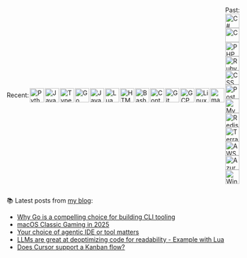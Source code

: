 <p><div style="display: flex; gap: 2px; align-items: center;">
Recent:
<img src="https://images.kartones.net/langs/python.svg" alt="Python" width="32" height="32" />
<img src="https://images.kartones.net/langs/js.svg" alt="Javascript" width="32" height="32" />
<img src="https://images.kartones.net/langs/typescript.svg" alt="Typescript" width="32" height="32" />
<img src="https://images.kartones.net/langs/go.svg" alt="Go" width="32" height="32" />
<img src="https://images.kartones.net/langs/java.svg" alt="Java" width="32" height="32" />
<img src="https://images.kartones.net/langs/lua.svg" alt="Lua" width="32" height="32" />
<img src="https://images.kartones.net/langs/html.svg" alt="HTML 5" width="32" height="32" />
<img src="https://images.kartones.net/langs/bash.svg" alt="Bash" width="32" height="32" />
<img src="https://images.kartones.net/langs/docker.svg" alt="Containers" width="32" height="32" />
<img src="https://images.kartones.net/langs/git.svg" alt="Git" width="32" height="32" />
<img src="https://images.kartones.net/langs/gcp.svg" alt="GCP" width="32" height="32" />
<img src="https://images.kartones.net/langs/linux.svg" alt="Linux" width="32" height="32" />
<img src="https://images.kartones.net/langs/apple.svg" alt="macOS" width="32" height="32" />
  
Past:
<img src="https://images.kartones.net/langs/past/csharp.svg" alt="C#" width="32" height="32" />
<img src="https://images.kartones.net/langs/past/c.svg" alt="C" width="32" height="32" />
<img src="https://images.kartones.net/langs/past/php.svg" alt="PHP" width="32" height="32" />
<img src="https://images.kartones.net/langs/past/ruby.svg" alt="Ruby" width="32" height="32" />
<img src="https://images.kartones.net/langs/past/css.svg" alt="CSS" width="32" height="32" />
<img src="https://images.kartones.net/langs/past/postgresql.svg" alt="PostgreSQL" width="32" height="32" />
<img src="https://images.kartones.net/langs/past/mysql.svg" alt="MySQL" width="32" height="32" />
<img src="https://images.kartones.net/langs/past/redis.svg" alt="Redis" width="32" height="32" />
<img src="https://images.kartones.net/langs/past/terraform.svg" alt="Terraform" width="32" height="32" />
<img src="https://images.kartones.net/langs/past/aws.svg" alt="AWS" width="32" height="32" />
<img src="https://images.kartones.net/langs/past/azure.svg" alt="Azure" width="32" height="32" />
<img src="https://images.kartones.net/langs/past/windows.svg" alt="Windows" width="32" height="32" />


</div></p>

📚 Latest posts from <a href="https://blog.kartones.net/">my blog</a>:

<!--START_SECTION:blogposts-->
* [Why Go is a compelling choice for building CLI tooling](https:&#x2F;&#x2F;blog.kartones.net&#x2F;post&#x2F;why-go-is-a-complelling-choice-for-building-cli-tooling&#x2F;)
* [macOS Classic Gaming in 2025](https:&#x2F;&#x2F;blog.kartones.net&#x2F;post&#x2F;macos-classic-gaming-in-2025&#x2F;)
* [Your choice of agentic IDE or tool matters](https:&#x2F;&#x2F;blog.kartones.net&#x2F;post&#x2F;your-choice-of-agentic-ide-or-tool-matters&#x2F;)
* [LLMs are great at deoptimizing code for readability - Example with Lua](https:&#x2F;&#x2F;blog.kartones.net&#x2F;post&#x2F;llms-are-great-deoptimizing-code&#x2F;)
* [Does Cursor support a Kanban flow?](https:&#x2F;&#x2F;blog.kartones.net&#x2F;post&#x2F;does-cursor-support-a-kanban-flow&#x2F;)
<!--END_SECTION:blogposts-->
